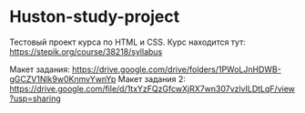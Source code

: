 # Huston-study-project
Тестовый проект курса по HTML и CSS.
Курс находится тут: https://stepik.org/course/38218/syllabus



Макет задания: https://drive.google.com/drive/folders/1PWoLJnHDWB-gGCZV1Nlk9w0KnmvYwnYp
Макет задания 2: https://drive.google.com/file/d/1txYzFQzGfcwXjRX7wn307vzlvILDtLqF/view?usp=sharing
